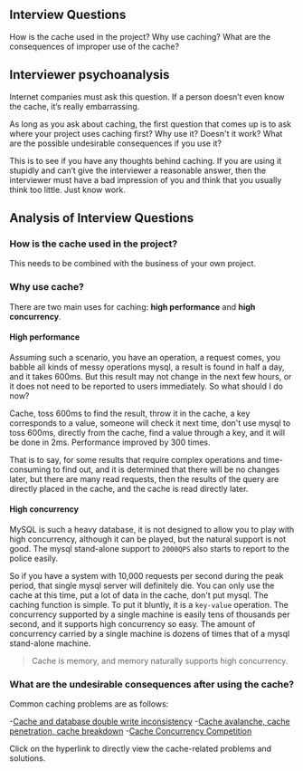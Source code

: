 ## Interview Questions

How is the cache used in the project? Why use caching? What are the consequences of improper use of the cache?

## Interviewer psychoanalysis

Internet companies must ask this question. If a person doesn’t even know the cache, it’s really embarrassing.

As long as you ask about caching, the first question that comes up is to ask where your project uses caching first? Why use it? Doesn't it work? What are the possible undesirable consequences if you use it?

This is to see if you have any thoughts behind caching. If you are using it stupidly and can’t give the interviewer a reasonable answer, then the interviewer must have a bad impression of you and think that you usually think too little. Just know work.

## Analysis of Interview Questions

### How is the cache used in the project?

This needs to be combined with the business of your own project.

### Why use cache?

There are two main uses for caching: **high performance** and **high concurrency**.

#### High performance

Assuming such a scenario, you have an operation, a request comes, you babble all kinds of messy operations mysql, a result is found in half a day, and it takes 600ms. But this result may not change in the next few hours, or it does not need to be reported to users immediately. So what should I do now?

Cache, toss 600ms to find the result, throw it in the cache, a key corresponds to a value, someone will check it next time, don't use mysql to toss 600ms, directly from the cache, find a value through a key, and it will be done in 2ms. Performance improved by 300 times.

That is to say, for some results that require complex operations and time-consuming to find out, and it is determined that there will be no changes later, but there are many read requests, then the results of the query are directly placed in the cache, and the cache is read directly later.

#### High concurrency

MySQL is such a heavy database, it is not designed to allow you to play with high concurrency, although it can be played, but the natural support is not good. The mysql stand-alone support to `2000QPS` also starts to report to the police easily.

So if you have a system with 10,000 requests per second during the peak period, that single mysql server will definitely die. You can only use the cache at this time, put a lot of data in the cache, don't put mysql. The caching function is simple. To put it bluntly, it is a `key-value` operation. The concurrency supported by a single machine is easily tens of thousands per second, and it supports high concurrency so easy. The amount of concurrency carried by a single machine is dozens of times that of a mysql stand-alone machine.

> Cache is memory, and memory naturally supports high concurrency.

### What are the undesirable consequences after using the cache?

Common caching problems are as follows:

-[Cache and database double write inconsistency](/docs/high-concurrency/redis-consistence.md)
-[Cache avalanche, cache penetration, cache breakdown](/docs/high-concurrency/redis-caching-avalanche-and-caching-penetration.md)
-[Cache Concurrency Competition](/docs/high-concurrency/redis-cas.md)

Click on the hyperlink to directly view the cache-related problems and solutions.